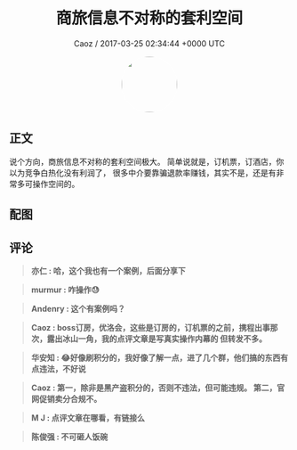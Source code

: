 <h1 align="center">商旅信息不对称的套利空间</h1>
<p align="center">
    <a>Caoz / 2017-03-25 02:34:44 &#43;0000 UTC</a>
</p>

<div align="center">
    <img src="https://images.zsxq.com/Fq1ec0LaMgzg1iEwJesuuOoekfTn?e=1590940799&amp;token=kIxbL07-8jAj8w1n4s9zv64FuZZNEATmlU_Vm6zD:gitkG3UJjUIIFGyx27kihI1V6bQ=" width="100" height="100" style="border:1px solid;border-radius:50%; color:#ffffff"/>
</div>

## 正文

<div>
说个方向，商旅信息不对称的套利空间极大。 简单说就是，订机票，订酒店，你以为竞争白热化没有利润了， 很多中介要靠骗退款率赚钱，其实不是，还是有非常多可操作空间的。
</div>

## 配图
<div class="image" align="center">

</div>

## 评论

<div align="left">
<div>

<blockquote >
<span> <strong>亦仁 : 哈，这个我也有一个案例，后面分享下 </strong></span>
</blockquote>

<blockquote >
<span> <strong>murmur : 咋操作😓 </strong></span>
</blockquote>

<blockquote >
<span> <strong>Andenry : 这个有案例吗？ </strong></span>
</blockquote>

<blockquote >
<span> <strong>Caoz : boss订房，优洛会，这些是订房的，订机票的之前，携程出事那次，露出冰山一角，我的点评文章是写真实操作内幕的 但转发不多。 </strong></span>
</blockquote>

<blockquote >
<span> <strong>华安知 : 😂好像刷积分的，我好像了解一点，进了几个群，他们搞的东西有点违法，不好说 </strong></span>
</blockquote>

<blockquote >
<span> <strong>Caoz : 第一，除非是黑产盗积分的，否则不违法，但可能违规。 第二，官网促销卖分合规不。 </strong></span>
</blockquote>

<blockquote >
<span> <strong>    M J : 点评文章在哪看，有链接么 </strong></span>
</blockquote>

<blockquote >
<span> <strong>陈俊强 : 不可砸人饭碗 </strong></span>
</blockquote>

</div>
</div>
